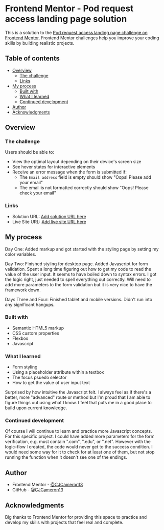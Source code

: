 # Frontend Mentor - Pod request access landing page solution

This is a solution to the [Pod request access landing page challenge on Frontend Mentor](https://www.frontendmentor.io/challenges/pod-request-access-landing-page-eyTmdkLSG). Frontend Mentor challenges help you improve your coding skills by building realistic projects. 

## Table of contents

- [Overview](#overview)
  - [The challenge](#the-challenge)
  - [Links](#links)
- [My process](#my-process)
  - [Built with](#built-with)
  - [What I learned](#what-i-learned)
  - [Continued development](#continued-development)
- [Author](#author)
- [Acknowledgments](#acknowledgments)


## Overview

### The challenge

Users should be able to:

- View the optimal layout depending on their device's screen size
- See hover states for interactive elements
- Receive an error message when the form is submitted if:
  - The `Email address` field is empty should show "Oops! Please add your email"
  - The email is not formatted correctly should show "Oops! Please check your email"



### Links

- Solution URL: [Add solution URL here](https://your-solution-url.com)
- Live Site URL: [Add live site URL here](https://your-live-site-url.com)

## My process

Day One: Added markup and got started with the styling page by setting my color variables.

Day Two: Finished styling for desktop page. Added Javascript for form validation. Spent a long time figuring out how to get my code to read the value of the user input. It seems to have boiled down to syntax errors. I got the logic right, just needed to spell everything out correctly. Will need to add more parameters to the form validation but it is very nice to have the framework down.

Days Three and Four: Finished tablet and mobile versions. Didn't run into any significant hangups.

### Built with

- Semantic HTML5 markup
- CSS custom properties
- Flexbox
- Javascript


### What I learned

- Form styling
- Using a placeholder attribute within a textbox
- The focus psuedo selector
- How to get the value of user input text

Surprised by how intuitive the Javascript felt. I always feel as if there's a better, more "advanced" route or method but I'm proud that I am able to figure things out using what I know. I feel that puts me in a good place to build upon current knowledge.

### Continued development

Of course I will continue to learn and practice more Javascript concepts. For this specific project. I could have added more parameters for the form verification, e.g. must contain ".com", ".edu", or ".net". However with the logic-flow I created, the code would never get to the success condition. I would need some way for it to check for at least one of them, but not stop running the function when it doesn't see one of the endings.

## Author

- Frontend Mentor - [@CJCameron13](https://www.frontendmentor.io/profile/CJCameron13)
- GitHub - [@CJCameron13](https://github.com/CJCameron13)


## Acknowledgments

Big thanks to Frontend Mentor for providing this space to practice and develop my skills with projects that feel real and complete.
